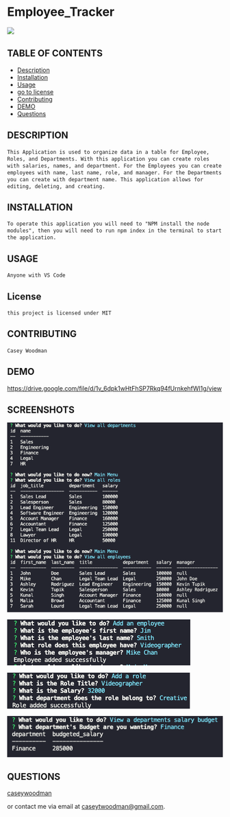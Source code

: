 # Employee_Tracker

  <img src="https://img.shields.io/badge/license-MIT-blue.svg">
   
  ## TABLE OF CONTENTS
  * [Description](#description)
  * [Installation](#installation)
  * [Usage](#usage)
  * [go to license](#license)
  * [Contributing](#contributing)
  * [DEMO](#demo)
  * [Questions](#questions)
  
  ## DESCRIPTION
    This Application is used to organize data in a table for Employee, Roles, and Departments. With this application you can create roles with salaries, names, and department. For the Employees you can create employees with name, last name, role, and manager. For the Departments you can create with department name. This application allows for editing, deleting, and creating.
    
  ## INSTALLATION
    To operate this application you will need to "NPM install the node modules", then you will need to run npm index in the terminal to start the application.

## USAGE

    Anyone with VS Code

## License

    this project is licensed under MIT

## CONTRIBUTING

    Casey Woodman

## DEMO

https://drive.google.com/file/d/1v_6dpk1wHtFhSP7Rkq94fUrnkehfWl1g/view

## SCREENSHOTS

![Showing the tables](./Assets/VIEWING%20TABLES.png)

![Adding an Employee](./Assets/ADDING%20AN%20EMPLOYEE.png)

![Adding a Role](./Assets/ADDING%20A%20ROLE.png)

![Salary Budget by Department](./Assets/BUDGETING%20FINANCE.png)

## QUESTIONS

[caseywoodman](https://github.com/caseywoodman/employee_tracker)

or contact me via email at caseytwoodman@gmail.com.
